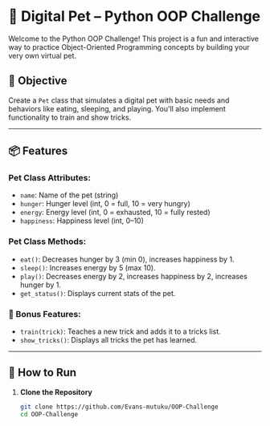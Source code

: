 # 🐶 Digital Pet – Python OOP Challenge

Welcome to the Python OOP Challenge! This project is a fun and interactive way to practice Object-Oriented Programming concepts by building your very own virtual pet.

## 🧠 Objective

Create a `Pet` class that simulates a digital pet with basic needs and behaviors like eating, sleeping, and playing. You'll also implement functionality to train and show tricks.

---

## 📦 Features

### Pet Class Attributes:
- `name`: Name of the pet (string)
- `hunger`: Hunger level (int, 0 = full, 10 = very hungry)
- `energy`: Energy level (int, 0 = exhausted, 10 = fully rested)
- `happiness`: Happiness level (int, 0–10)

### Pet Class Methods:
- `eat()`: Decreases hunger by 3 (min 0), increases happiness by 1.
- `sleep()`: Increases energy by 5 (max 10).
- `play()`: Decreases energy by 2, increases happiness by 2, increases hunger by 1.
- `get_status()`: Displays current stats of the pet.

### 🎯 Bonus Features:
- `train(trick)`: Teaches a new trick and adds it to a tricks list.
- `show_tricks()`: Displays all tricks the pet has learned.

---

## 🏁 How to Run

1. **Clone the Repository**
   ```bash
   git clone https://github.com/Evans-mutuku/OOP-Challenge
   cd OOP-Challenge
